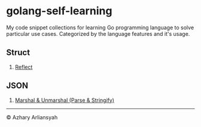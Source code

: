 # golang-self-learning
My code snippet collections for learning Go programming language to solve particular use cases. Categorized by the language features and it's usage.


## Struct
1. <a href="https://github.com/azhry/golang-self-learning/blob/master/reflect.go">Reflect</a>

## JSON
1. <a href="https://github.com/azhry/golang-self-learning/blob/master/json.go">Marshal &amp; Unmarshal (Parse &amp; Stringify)</a>

<hr/>
&copy; Azhary Arliansyah
